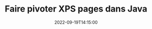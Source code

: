 ---
############################# Static ############################
layout: "auto-gen-merger"
date: 2022-09-19T14:15:00
draft: false
otherformats: pdf tex epub

############################# Head ############################
head_title: "Faire pivoter XPS Pages dans Java - Faire pivoter à 90, 180, 270 Angle"
head_description: "Faites pivoter des pages de document spécifiques ou toutes les pages d'un fichier XPS à un angle de rotation de 90, 180, 270 à l'aide de l'API de fusion de documents."

############################# Header ############################
title: "Faire pivoter XPS pages dans Java"
description: "Faites pivoter les pages XPS avec quelques lignes de code Java."
bg_image: "https://cms.admin.containerize.com/templates/aspose/App_Themes/V3/images/bg/header1.png"
bg_overlay: false
button:
    enable: true
    icon: "fas fa-arrow-down"
    label: "Télécharger la version d'essai gratuite"
    link: "https://downloads.groupdocs.com/merger/java"

############################# SubMenu ############################
submenu:
    enable: true

    left:
        img_alt: "GroupDocs.Merger for Java"
        image: "https://cms.admin.containerize.com/templates/groupdocs/images/product-logos/90x90-noborder/groupdocs-merger-java.png"
        product: "GroupDocs.Merger"
        platform: "Java"

    middle:
        button:

            # button loop
            - link: "https://apireference.groupdocs.com/merger/java"
              text: "Référence API"

            # button loop
            - link: "https://github.com/groupdocs-merger"
              text: "Exemples de codes"

            # button loop
            - link: "https://products.groupdocs.app/merger/family"
              text: "Démos en direct"

            # button loop
            - link: "https://purchase.groupdocs.com/pricing/merger/java"
              text: "Tarification"

    right:
        link_download: "https://downloads.groupdocs.com/merger"
        link_learn: "https://docs.groupdocs.com/merger/java"
        link_buy: "https://purchase.groupdocs.com"

############################# About ############################
about:
    enable: true
    title: "À propos de l'API GroupDocs.Merger for Java"
    content: |
        [GroupDocs.Merger for Java](/fr/merger/java/) offre une solution simple pour fusionner et diviser en toute sécurité un large éventail de formats de documents, y compris PDF, Microsoft Office (Word, Excel, PowerPoint , OneNote), OpenDocument, HTML, images et bien d'autres dans les applications Java. En ajoutant seulement quelques lignes de code, effectuez plusieurs opérations sur le document telles que déplacer, supprimer, faire pivoter, échanger, extraire ou modifier l'orientation des pages dans les documents. L'API de fusion de documents prend également en charge la prévisualisation des pages de document sous forme d'image pour analyser la structure, la mise en forme et le contenu du document sur la page.
        
        L'API GroupDocs.Merger est un bon choix pour les solutions d'entreprise qui ont besoin de fonctionnalités de rotation de pages de fichiers. Ces API sont bien prises en charge sur tous les principaux systèmes d'exploitation et plates-formes, y compris J2SE 7.0 (1.7), J2SE 8.0 (1.8), Java 10.

############################# Steps ############################
steps:
    enable: true
    title_left: "Faire pivoter XPS pages de fichiers dans Java"
    content_left: |
        [GroupDocs.Merger for Java](/fr/merger/java/) permet aux développeurs de Java de faire pivoter facilement certaines pages ou toutes les pages d'un fichier XPS à 90 , 180 ou 270 angle de rotation en mettant en œuvre quelques étapes faciles.
        
        * Initialisez **RotateOptions** avec l'angle de rotation et les numéros de page souhaités.
        * Créez une nouvelle instance de **Merger** et transmettez le chemin du document source en tant que paramètre du constructeur.
        * Appelez **rotatePages** et passez l'objet **RotateOptions**.
        * Appelez **save** et spécifiez le chemin du fichier pour enregistrer le document résultant.

    title_right: "Configuration requise"
    content_right: |
        Les API GroupDocs.Merger for Java sont prises en charge sur toutes les principales plates-formes et systèmes d'exploitation. Avant d'exécuter le code ci-dessous, assurez-vous que les prérequis suivants sont installés sur votre système.

        * Systèmes d'exploitation : Microsoft Windows, Linux, MacOS
        * Environnements de développement : NetBeans, IntelliJ IDEA, Eclipse
        * Cadres: J2SE 7.0 (1.7), J2SE 8.0 (1.8), Java 10
        * Téléchargez la dernière version de GroupDocs.Merger for Java depuis [Maven](https://repository.groupdocs.com/webapp/#/artifacts/browse/tree/General/repo/com/groupdocs/groupdocs-merger)
         
    code: |
     {{% merger/additional-styles %}}
     {{< merger/code-merger title="Comment faire pivoter les pages de fichiers XPS à l'aide de l'exemple de code Java">}}

        ```java    
        // Faire pivoter XPS pages de fichiers à l'aide de l'API GroupDocs.Merger
        // Initialiser la classe RotateOptions pour spécifier l'angle de rotation et les numéros de page à faire pivoter
        RotateOptions rotateOptions = new RotateOptions(RotateMode.Rotate180, new int[] { 2, 3 });

        // Instancier la fusion avec le document d'entrée XPS
        Merger merger = new Merger("input.xps");

        // Appelez la méthode rotatePages et passez-lui l'objet RotateOptions
        merger.rotatePages(rotateOptions);
    
        // Appelez la méthode de sauvegarde et transmettez le chemin de fichier souhaité pour enregistrer le document de sortie
        merger.save("output.xps");
        ```
     {{< /merger/code-merger >}}

############################# Demos ############################
demos:
    enable: true
    title: "Démos en direct - Faites pivoter XPS pages de fichiers en ligne"
    content: |
       Faites pivoter les pages de fichiers XPS dès maintenant en visitant le site Web [GroupDocs.Merger Live Demos](https://products.groupdocs.app/splitter/rotate-pages/xps).
       La démo en direct présente les avantages suivants.
        
############################# About Formats ############################
about_formats:
    enable: true

############################# More Formats ############################
more_formats:
    enable: true
    title: "Faire pivoter les pages d'autres formats de document"
    content: |
        Java documente l'API de fusion et de division pour les formats de fichiers et les images. Faites pivoter certains des formats de fichiers populaires comme indiqué ci-dessous.

############################# Back to top ###############################
back_to_top:
    enable: true
---